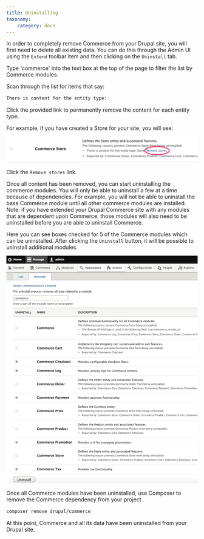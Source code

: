 ```yaml
---
title: Uninstalling
taxonomy:
    category: docs
---
```


In order to completely remove Commerce from your Drupal site, you will first
need to delete all existing data. You can do this through the Admin UI using
the `Extend` toolbar item and then clicking on the `Uninstall` tab.

Type 'commerce' into the text box at the top of the page to filter the list by
Commerce modules.

Scan through the list for items that say:
```bash
There is content for the entity type:
```

Click the provided link to permanently remove the content for each entity type.


For example, if you have created a Store for your site, you will see:

![uninstall_store](../images/04.uninstall-store.jpg)

Click the `Remove stores` link.


Once all content has been removed, you can start uninstalling the commerce
modules. You will only be able to uninstall a few at a time because of
dependencies. For example, you will not be able to uninstall the base Commerce
module until all other commerce modules are installed. Note: if you have
extended your Drupal Commerce site with any modules that are dependent upon
Commerce, those modules will also need to be uninstalled before you are able
to uninstall Commerce.

Here you can see boxes checked for 5 of the Commerce modules which can be
uninstalled. After clicking the `Uninstall` button, it will be possible to
uninstall additional modules.

![uninstall_commerce](../images/04.uninstall-commerce.jpg)

Once all Commerce modules have been uninstalled, use Composer to remove the
Commerce dependency from your project.

```bash
composer remove drupal/commerce
```

At this point, Commerce and all its data have been uninstalled from your Drupal
site.
